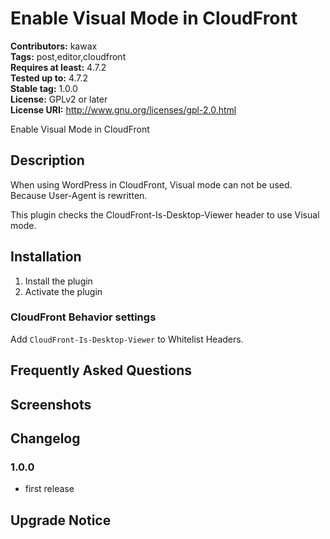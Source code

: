 # Enable Visual Mode in CloudFront #
**Contributors:** kawax  
**Tags:** post,editor,cloudfront  
**Requires at least:** 4.7.2  
**Tested up to:** 4.7.2  
**Stable tag:** 1.0.0  
**License:** GPLv2 or later  
**License URI:** http://www.gnu.org/licenses/gpl-2.0.html  

Enable Visual Mode in CloudFront

## Description ##
When using WordPress in CloudFront, Visual mode can not be used.  
Because User-Agent is rewritten.

This plugin checks the CloudFront-Is-Desktop-Viewer header to use Visual mode.

## Installation ##

1. Install the plugin
2. Activate the plugin

### CloudFront Behavior settings ###

Add `CloudFront-Is-Desktop-Viewer` to Whitelist Headers.

## Frequently Asked Questions ##

## Screenshots ##

## Changelog ##

### 1.0.0 ###
* first release  

## Upgrade Notice ##

